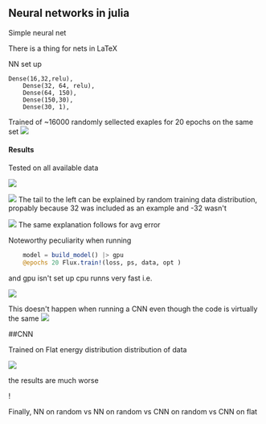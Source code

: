 ## Neural networks in julia

Simple neural net

There is a thing for nets in LaTeX

NN set up

```juila
Dense(16,32,relu),
    Dense(32, 64, relu),
    Dense(64, 150),
    Dense(150,30),
    Dense(30, 1),
```

Trained of ~16000 randomly sellected exaples
for 20 epochs on the same set
![](NN_avg_error.png)

#### Results

Tested on all available data

![](NN_yvspredy.png)

![](NN_error_hist.png)
The tail to the left can be explained by random training data distribution, propably because 32 was included as an example and -32 wasn't

![](NN_avg_error.png)
The same explanation follows for avg error


Noteworthy peculiarity 
when running
```julia
    model = build_model() |> gpu
    @epochs 20 Flux.train!(loss, ps, data, opt )
```
and gpu isn't set up
cpu runns very fast i.e. 

![](speedy_cpu.png)

This doesn't happen when running a CNN even though the code is virtually the same
![](regular_cpu.png)

##CNN

Trained on Flat energy distribution distribution of data

![](CNN_train_dat_hits.png)

the results are much worse

!


Finally, NN on random vs NN on random vs CNN on random vs CNN on flat
